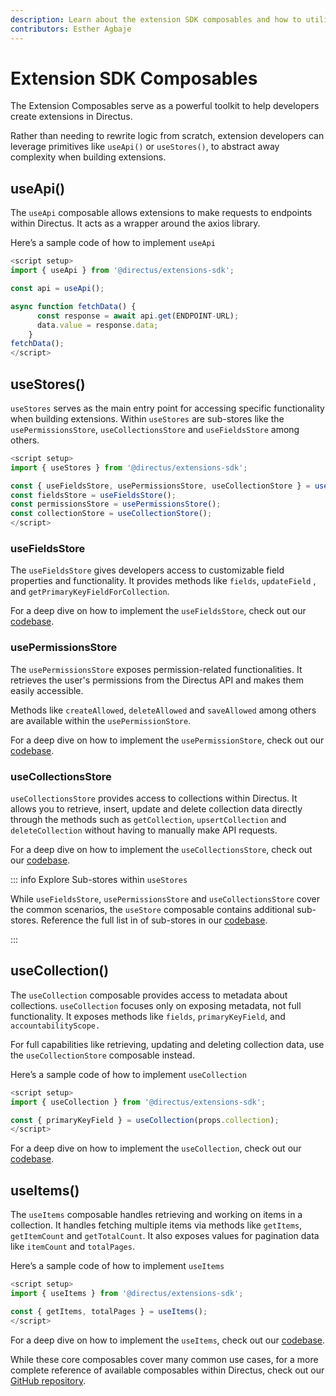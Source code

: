 ```yaml
---
description: Learn about the extension SDK composables and how to utilize them when developing custom extensions.
contributors: Esther Agbaje
---
```


# Extension SDK Composables

The Extension Composables serve as a powerful toolkit to help developers create extensions in Directus.

Rather than needing to rewrite logic from scratch, extension developers can leverage primitives like `useApi()` or
`useStores()`, to abstract away complexity when building extensions.

## useApi()

The `useApi` composable allows extensions to make requests to endpoints within Directus. It acts as a wrapper around the
axios library.

Here’s a sample code of how to implement `useApi`

```ts
<script setup>
import { useApi } from '@directus/extensions-sdk';

const api = useApi();

async function fetchData() {
      const response = await api.get(ENDPOINT-URL);
      data.value = response.data;
    }
fetchData();
</script>
```

## useStores()

`useStores` serves as the main entry point for accessing specific functionality when building extensions. Within
`useStores` are sub-stores like the `usePermissionsStore`, `useCollectionsStore` and `useFieldsStore` among others.

```ts
<script setup>
import { useStores } from '@directus/extensions-sdk';

const { useFieldsStore, usePermissionsStore, useCollectionStore } = useStores();
const fieldsStore = useFieldsStore();
const permissionsStore = usePermissionsStore();
const collectionStore = useCollectionStore();
</script>
```

### useFieldsStore

The `useFieldsStore` gives developers access to customizable field properties and functionality. It provides methods
like `fields`, `updateField` , and `getPrimaryKeyFieldForCollection`.

For a deep dive on how to implement the `useFieldsStore`, check out our
[codebase](https://github.com/directus/directus/blob/main/app/src/stores/fields.ts#L69).

### usePermissionsStore

The `usePermissionsStore` exposes permission-related functionalities. It retrieves the user's permissions from the
Directus API and makes them easily accessible.

Methods like `createAllowed`, `deleteAllowed` and `saveAllowed` among others are available within the
`usePermissionStore`.

For a deep dive on how to implement the `usePermissionStore`, check out our
[codebase](https://www.notion.so/Extension-Composables-f2918516bd9a4c2180a1fc01e1a9f0f1?pvs=21).

### useCollectionsStore

`useCollectionsStore` provides access to collections within Directus. It allows you to retrieve, insert, update and
delete collection data directly through the methods such as `getCollection`, `upsertCollection` and `deleteCollection`
without having to manually make API requests.

For a deep dive on how to implement the `useCollectionsStore`, check out our
[codebase](https://github.com/directus/directus/blob/main/app/src/stores/collections.ts#L16).

::: info Explore Sub-stores within `useStores`

While `useFieldsStore`, `usePermissionsStore` and `useCollectionsStore` cover the common scenarios, the `useStore`
composable contains additional sub-stores. Reference the full list in of sub-stores in our
[codebase](https://github.com/directus/directus/blob/main/app/src/composables/use-system.ts).

:::

## useCollection()

The `useCollection` composable provides access to metadata about collections. `useCollection` focuses only on exposing
metadata, not full functionality. It exposes methods like `fields`, `primaryKeyField`, and `accountabilityScope.`

For full capabilities like retrieving, updating and deleting collection data, use the `useCollectionStore` composable
instead.

Here’s a sample code of how to implement `useCollection`

```ts
<script setup>
import { useCollection } from '@directus/extensions-sdk';

const { primaryKeyField } = useCollection(props.collection);
</script>
```

For a deep dive on how to implement the `useCollection`, check out our
[codebase](https://github.com/directus/directus/blob/main/packages/composables/src/use-collection.ts).

## useItems()

The `useItems` composable handles retrieving and working on items in a collection. It handles fetching multiple items
via methods like `getItems`, `getItemCount` and `getTotalCount`. It also exposes values for pagination data like
`itemCount` and `totalPages`.

Here’s a sample code of how to implement `useItems`

```ts
<script setup>
import { useItems } from '@directus/extensions-sdk';

const { getItems, totalPages } = useItems();
</script>
```

For a deep dive on how to implement the `useItems`, check out our
[codebase](https://github.com/directus/directus/blob/main/packages/composables/src/use-items.ts#L39).

While these core composables cover many common use cases, for a more complete reference of available composables within
Directus, check out our
[GitHub repository](https://github.com/directus/directus/blob/main/app/src/composables/use-system.ts).
